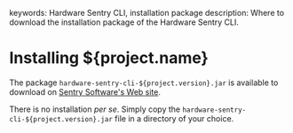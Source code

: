 keywords: Hardware Sentry CLI, installation package
description: Where to download the installation package of the Hardware Sentry CLI.

# Installing ${project.name}

The package `hardware-sentry-cli-${project.version}.jar` is available to download on [Sentry Software's Web site](https://www.sentrysoftware.com/support/hardware-sentry-cli.html).

There is no installation *per se*. Simply copy the `hardware-sentry-cli-${project.version}.jar` file in a directory of your choice.